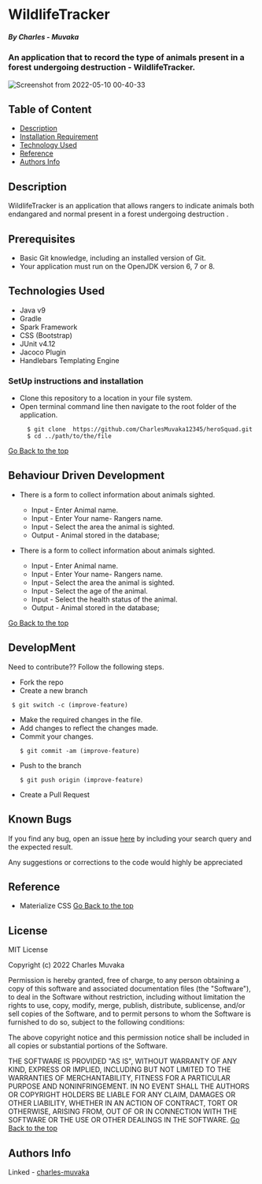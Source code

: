 # WildlifeTracker
##### By Charles - Muvaka
### An application that to record the type of animals present in a forest undergoing destruction - WildlifeTracker.
![Screenshot from 2022-05-10 00-40-33](https://user-images.githubusercontent.com/98308015/167503474-4354ea6c-9250-4a97-adf4-ebc35af869fc.png)

## Table of Content
+ [Description](#description)
+ [Installation Requirement](#Installation)
+ [Technology Used](#technology-used)
+ [Reference](#reference)
+ [Authors Info](#author-Info)
## Description
 <p>WildlifeTracker is an application that allows rangers to indicate animals both endangared and normal present in a forest undergoing destruction .</p>

## Prerequisites

- Basic Git knowledge, including an installed version of Git.
- Your application must run on the OpenJDK version 6, 7 or 8.

## Technologies Used

- Java v9
- Gradle
- Spark Framework
- CSS (Bootstrap)
- JUnit v4.12
- Jacoco Plugin
- Handlebars Templating Engine

### SetUp instructions and installation
* Clone this repository to a location in your file system.
* Open terminal command line then navigate to the root folder of the application.
  ```
    $ git clone  https://github.com/CharlesMuvaka12345/heroSquad.git
    $ cd ../path/to/the/file
  
   ```
[Go Back to the top](#WildlifeTracker)
## Behaviour Driven Development
* There is a form to collect information about animals sighted.
    * Input - Enter Animal name.
    * Input - Enter Your name- Rangers name.
    * Input - Select the area the animal is sighted.
    * Output - Animal stored in the database;

* There is a form to collect information about animals sighted.
    * Input - Enter Animal name.
    * Input - Enter Your name- Rangers name.
    * Input - Select the area the animal is sighted.
    * Input - Select the age of the animal.
    * Input - Select the health status of the animal.
    * Output - Animal stored in the database;


[Go Back to the top](#WildlifeTracker)
## DevelopMent
 <p> Need to contribute?? Follow the following steps.</p>

* Fork the repo
* Create a new branch
 ```
  $ git switch -c (improve-feature)
  ```
* Make the required changes in the file.
* Add changes to reflect the changes made.
* Commit your changes.
  ```
  $ git commit -am (improve-feature)
  ```
* Push to the branch
  ```
  $ git push origin (improve-feature)
   ```
* Create a Pull Request

## Known Bugs
 <p>If you find any bug, open an issue <a href="https://github.com/CharlesMuvaka12345/wildlifeTracker/issues">here</a> by including your search query and the expected result.</p>
 <p>Any suggestions or corrections to the code would highly be appreciated</p>

## Reference
* Materialize CSS
  [Go Back to the top](#WildlifeTracker)

## License
MIT License

Copyright (c) 2022 Charles Muvaka

Permission is hereby granted, free of charge, to any person obtaining a copy
of this software and associated documentation files (the "Software"), to deal
in the Software without restriction, including without limitation the rights
to use, copy, modify, merge, publish, distribute, sublicense, and/or sell
copies of the Software, and to permit persons to whom the Software is
furnished to do so, subject to the following conditions:

The above copyright notice and this permission notice shall be included in all
copies or substantial portions of the Software.

THE SOFTWARE IS PROVIDED "AS IS", WITHOUT WARRANTY OF ANY KIND, EXPRESS OR
IMPLIED, INCLUDING BUT NOT LIMITED TO THE WARRANTIES OF MERCHANTABILITY,
FITNESS FOR A PARTICULAR PURPOSE AND NONINFRINGEMENT. IN NO EVENT SHALL THE
AUTHORS OR COPYRIGHT HOLDERS BE LIABLE FOR ANY CLAIM, DAMAGES OR OTHER
LIABILITY, WHETHER IN AN ACTION OF CONTRACT, TORT OR OTHERWISE, ARISING FROM,
OUT OF OR IN CONNECTION WITH THE SOFTWARE OR THE USE OR OTHER DEALINGS IN THE
SOFTWARE.
[Go Back to the top](#WildlifeTracker)
## Authors Info
Linked - [charles-muvaka](https://ke.linkedin.com/in/charles-muvaka-bb958910a)